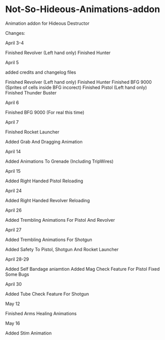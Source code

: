 # Not-So-Hideous-Animations-addon
Animation addon for Hideous Destructor

Changes:

April 3-4

Finished Revolver (Left hand only)
Finished Hunter

April 5

added credits and changelog files

Finished Revolver (Left hand only)
Finished Hunter
Finished BFG 9000 (Sprites of cells inside BFG incorect)
Finished Pistol (Left hand only)
Finished Thunder Buster

April 6

Finished BFG 9000 (For real this time)

April 7

Finished Rocket Launcher

Added Grab And Dragging Animation

April 14

Added Animations To Grenade (Including TripWires)

April 15

Added Right Handed Pistol Reloading

April 24

Added Right Handed Revolver Reloading

April 26

Added Trembling Animations For Pistol And Revolver

April 27

Added Trembling Animations For Shotgun

Added Safety To Pistol, Shotgun And Rocket Launcher

April 28-29

Added Self Bandage aniamtion
Added Mag Check Feature For Pistol
Fixed Some Bugs

April 30

Added Tube Check Feature For Shotgun

May 12

Finished Arms Healing Animations

May 16

Added Stim Animation

